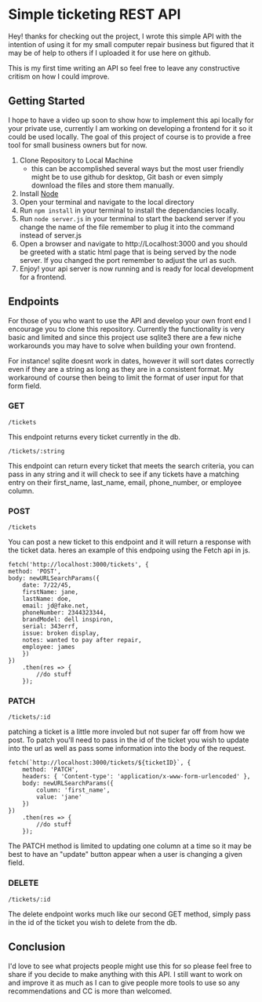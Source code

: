 # Simple ticketing REST API

Hey! thanks for checking out the project, I wrote this simple API with the intention of using it for my small computer repair business but figured that it may be of help to others if I uploaded it for use here on github.

This is my first time writing an API so feel free to leave any constructive critism on how I could improve.

## Getting Started

I hope to have a video up soon to show how to implement this api locally for your private use, currently I am working on developing a frontend for it so it could be used locally. The goal of this project of course is to provide a free tool for small business owners but for now.

1. Clone Repository to Local Machine
    * this can be accomplished several ways but the most user friendly might be to use github for desktop, Git bash or even simply download the files and store them manually.
2. Install [Node](https://nodejs.org/en/download/)
3. Open your terminal and navigate to the local directory
4. Run  ``` npm install ``` in your terminal to install the dependancies locally.
5. Run ``` node server.js ``` in your terminal to start the backend server if you change the name of the file remember to plug it into the command instead of server.js
6. Open a browser and navigate to http://Localhost:3000 and you should be greeted with a static html page that is being served by the node server. If you changed the port remember to adjust the url as such.
7. Enjoy! your api server is now running and is ready for local development for a frontend.

## Endpoints

For those of you who want to use the API and develop your own front end I encourage you to clone this repository. Currently the functionality is very basic and limited and since this project use sqlite3 there are a few niche workarounds you may have to solve when building your own frontend.

For instance! sqlite doesnt work in dates, however it will sort dates correctly even if they are a string as long as they are in a consistent format. My workaround of course then being to limit the format of user input for that form field.

### GET

```
/tickets
```

This endpoint returns every ticket currently in the db.

```
/tickets/:string
```

This endpoint can return every ticket that meets the search criteria, you can pass in any string and it will check to see if any tickets have a matching entry on their first_name, last_name, email, phone_number, or employee column.

### POST

```
/tickets
```

You can post a new ticket to this endpoint and it will return a response with the ticket data.
heres an example of this endpoing using the Fetch api in js.

```
fetch('http://localhost:3000/tickets', {
method: 'POST',
body: newURLSearchParams({
    date: 7/22/45,
    firstName: jane,
    lastName: doe,
    email: jd@fake.net,
    phoneNumber: 2344323344,
    brandModel: dell inspiron,
    serial: 343errf,
    issue: broken display,
    notes: wanted to pay after repair,
    employee: james
    })
})
    .then(res => {
        //do stuff
    });
```

### PATCH

```
/tickets/:id
```

patching a ticket is a little more involed but not super far off from how we post. To patch you'll need to pass in the id of the ticket you wish to update into the url as well as pass some information into the body of the request.

```
fetch(`http://localhost:3000/tickets/${ticketID}`, {
    method: 'PATCH',
    headers: { 'Content-type': 'application/x-www-form-urlencoded' },
    body: newURLSearchParams({
        column: 'first_name',
        value: 'jane'
    })
})
    .then(res => {
        //do stuff
    });
```

The PATCH method is limited to updating one column at a time so it may be best to have an "update" button appear when a user is changing a given field.

### DELETE

```
/tickets/:id
```

The delete endpoint works much like our second GET method, simply pass in the id of the ticket you wish to delete from the db.

## Conclusion

I'd love to see what projects people might use this for so please feel free to share if you decide to make anything with this API. I still want to work on and improve it as much as I can to give people more tools to use so any recommendations and CC is more than welcomed.
